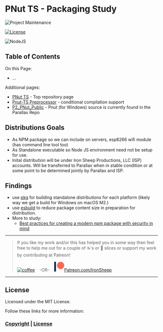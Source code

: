 # PNut TS - Packaging Study


![Project Maintenance][maintenance-shield]

[![License][license-shield]](LICENSE)

![NodeJS][node-badge]


## Table of Contents

On this Page:

- ...

Additional pages:

- [PNut TS](README.md) - Top repository page
- [Pnut-TS Preprocessor](Preprocessor.md) - conditional compilation support
- [P2\_PNut_Public](https://github.com/parallaxinc/P2_PNut_Public) - Pnut (for Windows) source is currently found in the Parallax Repo

## Distributions Goals

- As NPM package so we can include on servers, esp8266 wifi module (has command line tool too)
- As Standalone executable so Node JS environment need not be setup for use.
- Inital distribution will be under Iron Sheep Productions, LLC (ISP) accounts. Will be transferred to Parallax when in stable condition or at some point to be determined jointly by Parallax and ISP.

## Findings

- use [pkg](https://www.npmjs.com/package/pkg) for building standalone distributions for each platform (likely way we get a build for Windows on macOS M2.)
- use [esbuild](https://esbuild.github.io/) to reduce package content size in preparation for distribution.
- More to study: 
  - [Best practices for creating a modern npm package with security in mind](https://snyk.io/blog/best-practices-create-modern-npm-package/)   



---

> If you like my work and/or this has helped you in some way then feel free to help me out for a couple of :coffee:'s or :pizza: slices or support my work by contributing at Patreon!
>
> [![coffee](https://www.buymeacoffee.com/assets/img/custom_images/black_img.png)](https://www.buymeacoffee.com/ironsheep) &nbsp;&nbsp; -OR- &nbsp;&nbsp; [![Patreon](./DOCs/images/patreon.png)](https://www.patreon.com/IronSheep?fan_landing=true)[Patreon.com/IronSheep](https://www.patreon.com/IronSheep?fan_landing=true)

---

## License

Licensed under the MIT License.

Follow these links for more information:

### [Copyright](copyright) | [License](LICENSE)

[maintenance-shield]: https://img.shields.io/badge/maintainer-stephen%40ironsheep%2ebiz-blue.svg?style=for-the-badge

[license-shield]: https://img.shields.io/badge/License-MIT-yellow.svg

[Release-shield]: https://img.shields.io/github/release/ironsheep/Pnut-ts-dev/all.svg

[Issues-shield]: https://img.shields.io/github/issues/ironsheep/Pnut-ts-dev.svg

[node-badge]: https://img.shields.io/badge/node.js-6DA55F?style=for-the-badge&logo=node.js&logoColor=white

